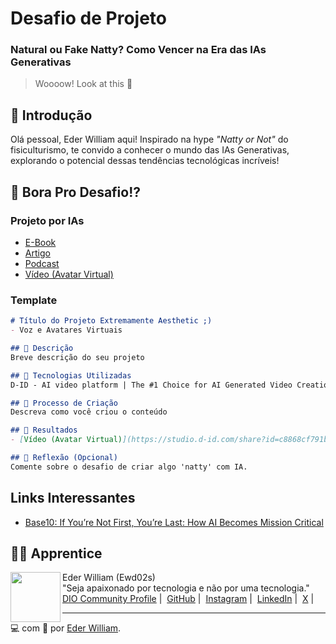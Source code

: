 # Desafio de Projeto
### Natural ou Fake Natty? Como Vencer na Era das IAs Generativas

> Woooow! Look at this 👀

## 🚀 Introdução

Olá pessoal, Eder William aqui! Inspirado na hype _"Natty or Not"_ do fisiculturismo, te convido a conhecer o mundo das IAs Generativas, explorando o potencial dessas tendências tecnológicas incríveis!

## 🎯 Bora Pro Desafio!?

### Projeto por IAs

- [E-Book](https://github.com/ewd02s/desafio-de-projeto-ebook)
- [Artigo](https://github.com/ewd02s/prompts-para-artigo-gerado-por-ia)
- [Podcast](https://github.com/ewd02s/prompts-para-podcast-gerados-por-ia)
- [Vídeo (Avatar Virtual)](/media/video.mp4)

### Template

```markdown
# Título do Projeto Extremamente Aesthetic ;)
- Voz e Avatares Virtuais

## 📒 Descrição
Breve descrição do seu projeto

## 🤖 Tecnologias Utilizadas
D-ID - AI video platform | The #1 Choice for AI Generated Video Creation Platform

## 🧐 Processo de Criação
Descreva como você criou o conteúdo

## 🚀 Resultados
- [Vídeo (Avatar Virtual)](https://studio.d-id.com/share?id=c8868cf791b534ee1a125b940e4508e1&utm_source=copy)

## 💭 Reflexão (Opcional)
Comente sobre o desafio de criar algo 'natty' com IA.
```

## Links Interessantes

- [Base10: If You’re Not First, You’re Last: How AI Becomes Mission Critical](https://base10.vc/post/generative-ai-mission-critical/)

## 👨‍💻 Apprentice

<p>
    <img 
      align=left 
      margin=10 
      width=80 
      src="https://avatars.githubusercontent.com/u/93952508?v=4"
    />
    <p>Eder William (Ewd02s) <br>
      "Seja apaixonado por tecnologia e não por uma tecnologia." </br>
    <a href="https://web.dio.me/users/Ewd02s/">DIO Community Profile</a>&nbsp;|&nbsp;
    <a href="https://github.com/ewdd02s">GitHub</a>&nbsp;|&nbsp;
    <a href="https://www.instagram.com/ewd02s/">Instagram</a>&nbsp;|&nbsp;
    <a href="https://www.linkedin.com/in/ewd02s">LinkedIn</a>&nbsp;|&nbsp;
    <a href="https://twitter.com/ewd02s">X</a>&nbsp;|&nbsp;

---

💻 com 💜 por [Eder William](https://github.com/ewd02s).
